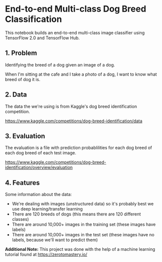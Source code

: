 # End-to-end Multi-class Dog Breed Classification

This notebook builds an end-to-end multi-class image classifier using TensorFlow 2.0 and TensorFlow Hub.

## 1. Problem

Identifying the breed of a dog given an image of a dog.

When I'm sitting at the cafe and I take a photo of a dog, I want to know what breed of dog it is.

## 2. Data

The data the we're using is from Kaggle's dog breed identification competition.

https://www.kaggle.com/competitions/dog-breed-identification/data

## 3. Evaluation

The evaluation is a file with prediction probablilities for each dog breed of each dog breed of each test image.

https://www.kaggle.com/competitions/dog-breed-identification/overview/evaluation

## 4. Features

Some information about the data:

 * We're dealing with images (unstructured data) so it's probably best we use deep learning/transfer learning
 * There are 120 breeds of dogs (this means there are 120 different classes)
 * There are around 10,000+ images in the training set (these images have labels)
 * There are around 10,000+ images in the test set (these images have no labels, because we'll want to predict them)

**Additional Note:** This project was done with the help of a machine learning tutorial found at https://zerotomastery.io/
